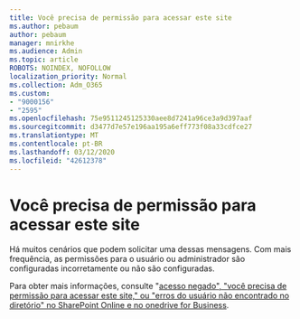 ```yaml
---
title: Você precisa de permissão para acessar este site
ms.author: pebaum
author: pebaum
manager: mnirkhe
ms.audience: Admin
ms.topic: article
ROBOTS: NOINDEX, NOFOLLOW
localization_priority: Normal
ms.collection: Adm_O365
ms.custom:
- "9000156"
- "2595"
ms.openlocfilehash: 75e9511245125330aee8d7241a96ce3a9d397aaf
ms.sourcegitcommit: d3477d7e57e196aa195a6eff773f08a33cdfce27
ms.translationtype: MT
ms.contentlocale: pt-BR
ms.lasthandoff: 03/12/2020
ms.locfileid: "42612378"
---
```

# <a name="you-need-permission-to-access-this-site"></a>Você precisa de permissão para acessar este site

Há muitos cenários que podem solicitar uma dessas mensagens. Com mais frequência, as permissões para o usuário ou administrador são configuradas incorretamente ou não são configuradas. 

Para obter mais informações, consulte "[acesso negado", "você precisa de permissão para acessar este site," ou "erros do usuário não encontrado no diretório" no SharePoint Online e no onedrive for Business](https://docs.microsoft.com/sharepoint/support/administration/access-denied-or-need-permission-error-sharepoint-online-or-onedrive-for-business).
